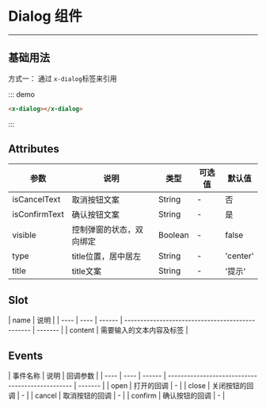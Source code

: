 # Dialog 组件

----

## 基础用法

方式一：
通过 `x-dialog`标签来引用

<x-dialog-demo></x-dialog-demo>

::: demo

```html
<x-dialog></x-dialog>
```

:::

## Attributes
| 参数 | 说明 | 类型   | 可选值                                           | 默认值  |
| ---- | ---- | ------ | ------------------------------------------------ | ------- |
| isCancelText | 取消按钮文案 | String | - | 否 |
| isConfirmText | 确认按钮文案 | String | - | 是 |
| visible | 控制弹窗的状态，双向绑定 | Boolean | - | false |
| type | title位置，居中居左 | String | - | 'center' |
| title | title文案 | String | - | '提示' |

## Slot

| name | 说明 |
| ---- | ---- | ------ | ------------------------------------------------ | ------- |
| content | 需要输入的文本内容及标签 |

## Events
| 事件名称 | 说明 |  回调参数 |
| ---- | ---- | ------ | ------------------------------------------------ | ------- |
| open | 打开的回调 | - |
| close | 关闭按钮的回调 | - |
| cancel | 取消按钮的回调 | - |
| confirm | 确认按钮的回调 | - |

